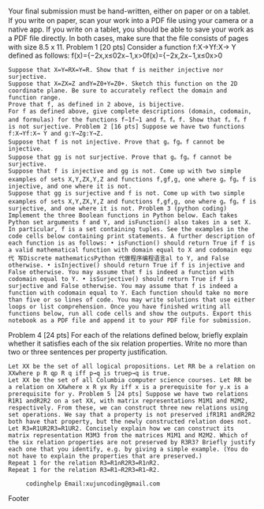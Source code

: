 Your ﬁnal submission must be hand-written, either on paper or on a tablet. If you write on paper, scan your work into a PDF ﬁle using your camera or a native app. If you write on a tablet, you should be able to save your work as a PDF ﬁle directly. In both cases, make sure that the ﬁle consists of pages with size 8.5 x 11. Problem 1 [20 pts] Consider a function f:X→Yf:X→ Y defined as follows: f(x)={−2x,x≤02x−1,x>0f(x)={−2x,2x−1,x≤0x>0

    Suppose that X=Y=RX=Y=R. Show that f is neither injective nor surjective.
    Suppose that X=ZX=Z andY=Z0+Y=Z0+. Sketch this function on the 2D coordinate plane. Be sure to accurately reflect the domain and function range.
    Prove that f, as defined in 2 above, is bijective.
    For f as defined above, give complete descriptions (domain, codomain, and formulas) for the functions f−1f−1 and f。f。f. Show that f。f。f is not surjective. Problem 2 [16 pts] Suppose we have two functions f:X→Yf:X→ Y and g:Y→Zg:Y→Z.
    Suppose that f is not injective. Prove that g。fg。f cannot be injective.
    Suppose that gg is not surjective. Prove that g。fg。f cannot be surjective.
    Suppose that f is injective and gg is not. Come up with two simple examples of sets X,Y,ZX,Y,Z and functions f,gf,g, one where g。fg。f is injective, and one where it is not.
    Suppose that gg is surjective and f is not. Come up with two simple examples of sets X,Y,ZX,Y,Z and functions f,gf,g, one where g。fg。f is surjective, and one where it is not. Problem 3 (python coding) Implement the three Boolean functions in Python below. Each takes Python set arguments f and Y, and isFunction() also takes in a set X. In particular, f is a set containing tuples. See the examples in the code cells below containing print statements. A further description of each function is as follows: • isFunction() should return True if f is a valid mathematical function with domain equal to X and codomain equ代 写Discrete mathematicsPython 代做程序编程语言al to Y, and False otherwise. • isInjective() should return True if f is injective and False otherwise. You may assume that f is indeed a function with codomain equal to Y. • isSurjective() should return True if f is surjective and False otherwise. You may assume that f is indeed a function with codomain equal to Y. Each function should take no more than five or so lines of code. You may write solutions that use either loops or list comprehension. Once you have finished writing all functions below, run all code cells and show the outputs. Export this notebook as a PDF file and append it to your PDF file for submission.

Problem 4 [24 pts] For each of the relations defined below, briefly explain whether it satisfies each of the six relation properties. Write no more than two or three sentences per property justification.

    Let XX be the set of all logical propositions. Let RR be a relation on XXwhere p R qp R q iff p→q is truep→q is true.
    Let XX be the set of all Columbia computer science courses. Let RR be a relation on XXwhere x R yx Ry iff x is a prerequisite for y.x is a prerequisite for y. Problem 5 [24 pts] Suppose we have two relations R1R1 andR2R2 on a set XX, with matrix representations M1M1 and M2M2, respectively. From these, we can construct three new relations using set operations. We say that a property is not preserved ifR1R1 andR2R2 both have that property, but the newly constructed relation does not.
    Let R3=R1UR2R3=R1UR2. Concisely explain how we can construct its matrix representation M3M3 from the matrices M1M1 and M2M2. Which of the six relation properties are not preserved by R3R3? Briefly justify each one that you identify, e.g. by giving a simple example. (You do not have to explain the properties that are preserved.)
    Repeat 1 for the relation R3=R1∩R2R3=R1∩R2.
    Repeat 1 for the relation R3=R1−R2R3=R1−R2.

         codinghelp Email:xujuncoding@gmail.com

Footer
